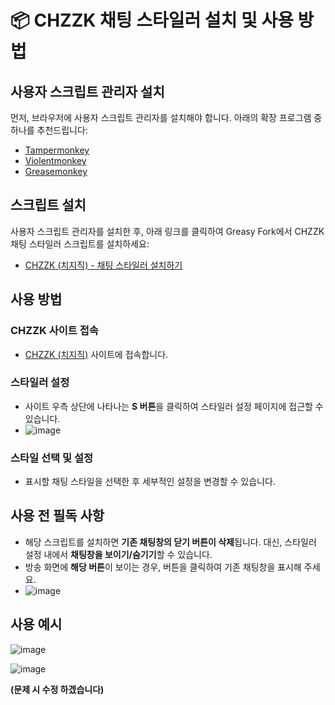# 📦 CHZZK 채팅 스타일러 설치 및 사용 방법

## 사용자 스크립트 관리자 설치
먼저, 브라우저에 사용자 스크립트 관리자를 설치해야 합니다. 아래의 확장 프로그램 중 하나를 추천드립니다:

- [Tampermonkey](https://www.tampermonkey.net/)
- [Violentmonkey](https://violentmonkey.github.io/)
- [Greasemonkey](https://www.greasespot.net/)

## 스크립트 설치
사용자 스크립트 관리자를 설치한 후, 아래 링크를 클릭하여 Greasy Fork에서 CHZZK 채팅 스타일러 스크립트를 설치하세요:

- [CHZZK (치지직) - 채팅 스타일러 설치하기](https://greasyfork.org/ko/scripts/517201)

## 사용 방법

### CHZZK 사이트 접속
- [CHZZK (치지직)](https://chzzk.naver.com/) 사이트에 접속합니다.

### 스타일러 설정
- 사이트 우측 상단에 나타나는 **S 버튼**을 클릭하여 스타일러 설정 페이지에 접근할 수 있습니다.
- ![image](https://github.com/user-attachments/assets/de05b22c-7ec1-49e3-a479-582d480ca3ce)

### 스타일 선택 및 설정
- 표시할 채팅 스타일을 선택한 후 세부적인 설정을 변경할 수 있습니다.

## 사용 전 필독 사항
- 해당 스크립트를 설치하면 **기존 채팅창의 닫기 버튼이 삭제**됩니다. 대신, 스타일러 설정 내에서 **채팅창을 보이기/숨기기**할 수 있습니다.
- 방송 화면에 **해당 버튼**이 보이는 경우, 버튼을 클릭하여 기존 채팅창을 표시해 주세요.
- ![image](https://github.com/user-attachments/assets/b659c4d1-023c-40d0-95c9-2ec67fc1566c)

## 사용 예시
![image](https://github.com/user-attachments/assets/3f08c15d-2a5a-4343-b112-ee85f5d6cbb6)

![image](https://github.com/user-attachments/assets/635cc8a5-daca-4034-abf7-1134aeed1c43)

**(문제 시 수정 하겠습니다)**
